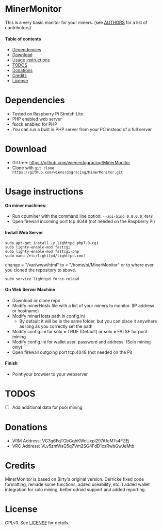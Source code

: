 MinerMonitor
==============

This is a very basic monitor for your miners.
(see [AUTHORS](AUTHORS) for a list of contributors)

#### Table of contents

* [Dependencies](#dependencies)
* [Download](#download)
* [Usage instructions](#usage-instructions)
* [TODOS](#todos)
* [Donations](#donations)
* [Credits](#credits)
* [License](#license)

Dependencies
============
 * Tested on Raspberry Pi Stretch Lite
 * PHP enabled web server
 * fsock enabled for PHP
 * You can run a built in PHP server from your PC instead of a full server

Download
========
 * Git tree:   https://github.com/wienerdogracing/MinerMonitor
 * Clone with `git clone https://github.com/wienerdogracing/MinerMonitor.git`

Usage instructions
==================
#### On miner machines:
 * Run cpuminer with the command line option: `--api-bind 0.0.0.0:4048`
 * Open firewall incoming port tcp:4048 (not needed on the Raspberry Pi)
 
#### Install Web Server
```
sudo apt-get install -y lighttpd php7.0-cgi
sudo lighty-enable-mod fastcgi
sudo lighty-enable-mod fastcgi-php
sudo nano /etc/lighttpd/lighttpd.conf
```
change = "/var/www/html" to = "/home/pi/MinerMonitor" or to where ever you cloned the repository to above.
```
sudo service lighttpd force-reload
```
#### On Web Server Machine
 * Download or clone repo
 * Modify minerHosts file with a list of your miners to monitor. (IP address or hostname)
 * Modify minerHosts path in config.ini
   * By default it will be in the same folder, but you can place it anywhere as long as you correctly set the path
 * Modify config.ini for solo = TRUE (Default) or solo = FALSE for pool mining
 * Modify config.ini for wallet user, password and address.  (Solo mining only)
 * Open firewall outgoing port tcp:4048 (not needed on the Pi)

#### Finish
 * Point your browser to your webserver

TODOS
=====
 * [ ] Add additional data for pool mining 

Donations
=========
 * VRM Address: VG3g6FqTGbGqhKWcUxpi297AfcM7s4FZEj
 * VRC Address: VLv5zmWsQ5q7Vm2SG4FdD1csRwbGwJeMtb

Credits
=======
MinerMonitor is based on Birty's original version.
Derricke fixed code formatting, remade some functions, added useability, etc.
I added wallet integration for solo mining, better odroid support and added reporting.

License
=======
GPLv3.  See [LICENSE](LICENSE) for details.
